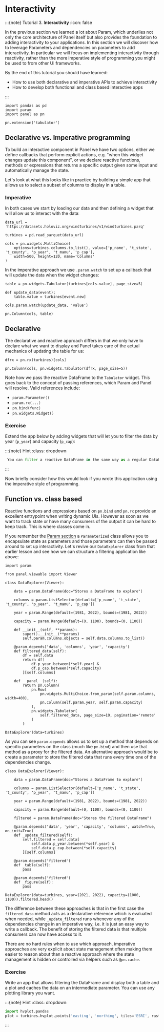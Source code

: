 # Interactivity

:::{note} Tutorial 3. **Interactivity**
:icon: false

In the previous section we learned a lot about Param, which underlies not only the core architecture of Panel itself but also provides the foundation to adding interactivity to your applications. In this section we will discover how to leverage Parameters and dependencies on parameters to add interactivity. In particular we will focus on implementing interactivity through reactivity, rather than the more imperative style of programming you might be used to from other UI frameworks.

By the end of this tutorial you should have learned:

- How to use both declarative and imperative APIs to achieve interactivity
- How to develop both functional and class based interactive apps

:::

```{pyodide}
import pandas as pd
import param
import panel as pn

pn.extension('tabulator')
```

## Declarative vs. Imperative programming

To build an interactive component in Panel we have two options, either we define callbacks that perform explicit actions, e.g. "when this widget changes update this component", or we declare reactive functions, methods or expressions that returns a specific output given some input and automatically manage the state.

Let's look at what this looks like in practice by building a simple app that allows us to select a subset of columns to display in a table.

### Imperative

In both cases we start by loading our data and then defining a widget that will allow us to interact with the data:

```{pyodide}
data_url = 'https://datasets.holoviz.org/windturbines/v1/windturbines.parq'

turbines = pd.read_parquet(data_url)

cols = pn.widgets.MultiChoice(
    options=turbines.columns.to_list(), value=['p_name', 't_state', 't_county', 'p_year', 't_manu', 'p_cap'],
    width=500, height=120, name='Columns'
)
```

In the imperative approach we use `.param.watch` to set up a callback that will update the data when the widget changes:

```{pyodide}
table = pn.widgets.Tabulator(turbines[cols.value], page_size=5)

def update_data(event):
    table.value = turbines[event.new]

cols.param.watch(update_data, 'value')

pn.Column(cols, table)
```

## Declarative

The declarative and reactive approach differs in that we only have to declare what we want to display and Panel takes care of the actual mechanics of updating the table for us:

```{pyodide}
dfrx = pn.rx(turbines)[cols]

pn.Column(cols, pn.widgets.Tabulator(dfrx, page_size=5))
```

Note how we pass the reactive DataFrame to the `Tabulator` widget. This goes back to the concept of passing references, which Param and Panel will resolve. Valid references include:

- `param.Parameter()`
- `param.rx(...)`
- `pn.bind(func)`
- `pn.widgets.Widget()`

### Exercise

Extend the app below by adding widgets that will let you to filter the data by year (`p_year`) and capacity (`p_cap`):

:::{note} Hint
:class: dropdown

```python
 You can filter a reactive DataFrame in the same way as a regular DataFrame.
```
:::

Now briefly consider how this would look if you wrote this application using the imperative style of programming.

## Function vs. class based

Reactive functions and expressions based on `pn.bind` and `pn.rx` provide an excellent entrypoint when writing dynamic UIs. However as soon as we want to track state or have many consumers of the output it can be hard to keep track. This is where classes come in.

If you remember the [Param section](./01_Param.ipynb) a `Parameterized` class allows you to encapsulate state as parameters and those parameters can then be passed around to set up interactivity. Let's revive our `DataExplorer` class from that earlier lesson and see how we can structure a filtering application like above:

```{pyodide}
import param

from panel.viewable import Viewer

class DataExplorer(Viewer):

    data = param.DataFrame(doc="Stores a DataFrame to explore")

    columns = param.ListSelector(default=['p_name', 't_state', 't_county', 'p_year', 't_manu', 'p_cap'])

    year = param.Range(default=(1981, 2022), bounds=(1981, 2022))

    capacity = param.Range(default=(0, 1100), bounds=(0, 1100))

    def __init__(self, **params):
        super().__init__(**params)
        self.param.columns.objects = self.data.columns.to_list()

    @param.depends('data', 'columns', 'year', 'capacity')
    def filtered_data(self):
        df = self.data
        return df[
            df.p_year.between(*self.year) &
            df.p_cap.between(*self.capacity)
        ][self.columns]

    def __panel__(self):
        return pn.Column(
            pn.Row(
                pn.widgets.MultiChoice.from_param(self.param.columns, width=400),
                pn.Column(self.param.year, self.param.capacity)
            ),
            pn.widgets.Tabulator(
                self.filtered_data, page_size=10, pagination='remote'
            )
        )

DataExplorer(data=turbines)
```

As you can see `param.depends` allows us to set up a method that depends on specific parameters on the class (much like `pn.bind`) and then use that method as a proxy for the filtered data. An alternative approach would be to create a parameter to store the filtered data that runs every time one of the dependencies change.

```{pyodide}
class DataExplorer(Viewer):

    data = param.DataFrame(doc="Stores a DataFrame to explore")

    columns = param.ListSelector(default=['p_name', 't_state', 't_county', 'p_year', 't_manu', 'p_cap'])

    year = param.Range(default=(1981, 2022), bounds=(1981, 2022))

    capacity = param.Range(default=(0, 1100), bounds=(0, 1100))

    filtered = param.DataFrame(doc="Stores the filtered DataFrame")

    @param.depends('data', 'year', 'capacity', 'columns', watch=True, on_init=True)
    def _update_filtered(self):
        self.filtered = self.data[
            self.data.p_year.between(*self.year) &
            self.data.p_cap.between(*self.capacity)
        ][self.columns]

    @param.depends('filtered')
    def _table(self):
        pass

    @param.depends('filtered')
    def _figure(self):
        pass

DataExplorer(data=turbines, year=(2021, 2022), capacity=(1000, 1100)).filtered.head()
```

The difference between these approaches is that in the first case the `filtered_data` method acts as a declarative reference which is evaluated when needed, while `_update_filtered` runs whenever any of the dependencies change in an imperative way, i.e. it is just an easy way to write a callback. The benefit of storing the filtered data is that multiple consumers can now have access to it.

There are no hard rules when to use which approach, imperative approaches are very explicit about state management often making them easier to reason about than a reactive approach where the state management is hidden or controlled via helpers such as `@pn.cache`.

### Exercise

Write an app that allows filtering the DataFrame and display both a table and a plot and caches the data on an intermediate parameter. You can use any plotting library you want.

:::{note} Hint
:class: dropdown

```python
import hvplot.pandas
plot = turbines.hvplot.points('easting', 'northing', tiles='ESRI', rasterize=True)
```
:::
